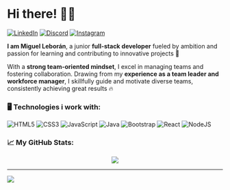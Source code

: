 # Hi there! 👋🏼

[![LinkedIn](https://img.shields.io/badge/LinkedIn-%230077B5.svg?logo=linkedin&logoColor=white)](https://linkedin.com/in/miguelleboran) [![Discord](https://img.shields.io/badge/Discord-%237289DA.svg?logo=discord&logoColor=white)](https://discord.gg/LEBO#4788) [![Instagram](https://img.shields.io/badge/Instagram-%23E4405F.svg?logo=Instagram&logoColor=white)](https://instagram.com/miguelleboran)

**I am Miguel Leborán**, a junior **full-stack developer** fueled by ambition and passion for learning and contributing to innovative projects 🔭  

With a **strong team-oriented mindset**, I excel in managing teams and fostering collaboration. Drawing from my **experience as a team leader and workforce manager**, I skillfully guide and motivate diverse teams, consistently achieving great results 🔥 

### 🖥️ Technologies i work with:
![HTML5](https://img.shields.io/badge/html5-%23E34F26.svg?style=for-the-badge&logo=html5&logoColor=white)
![CSS3](https://img.shields.io/badge/css3-%231572B6.svg?style=for-the-badge&logo=css3&logoColor=white) ![JavaScript](https://img.shields.io/badge/javascript-%23323330.svg?style=for-the-badge&logo=javascript&logoColor=%23F7DF1E) ![Java](https://img.shields.io/badge/java-%23ED8B00.svg?style=for-the-badge&logo=java&logoColor=white)
![Bootstrap](https://img.shields.io/badge/bootstrap-%23563D7C.svg?style=for-the-badge&logo=bootstrap&logoColor=white)
![React](https://img.shields.io/badge/react-%2320232a.svg?style=for-the-badge&logo=react&logoColor=%2361DAFB)
![NodeJS](https://img.shields.io/badge/node.js-6DA55F?style=for-the-badge&logo=node.js&logoColor=white)
### 📈 My GitHub Stats:
<div align="center">

  ![](https://github-readme-streak-stats.herokuapp.com/?user=duckjourney&theme=nord&hide_border=true)<br/>

</div>

<!-- ![](https://github-readme-streak-stats.herokuapp.com/?user=duckjourney&theme=nord&hide_border=true)<br/> -->

--- 

[![](https://visitcount.itsvg.in/api?id=duckjourney&icon=6&color=11)](https://visitcount.itsvg.in)

